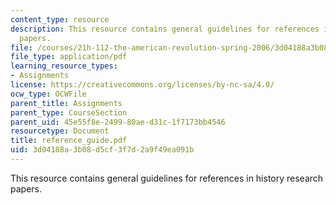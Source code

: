 ```yaml
---
content_type: resource
description: This resource contains general guidelines for references in history research
  papers.
file: /courses/21h-112-the-american-revolution-spring-2006/3d04188a3b08d5cf3f7d2a9f49ea091b_reference_guide.pdf
file_type: application/pdf
learning_resource_types:
- Assignments
license: https://creativecommons.org/licenses/by-nc-sa/4.0/
ocw_type: OCWFile
parent_title: Assignments
parent_type: CourseSection
parent_uid: 45e55f8e-2499-80ae-d31c-1f7173bb4546
resourcetype: Document
title: reference_guide.pdf
uid: 3d04188a-3b08-d5cf-3f7d-2a9f49ea091b
---
```

This resource contains general guidelines for references in history research papers.